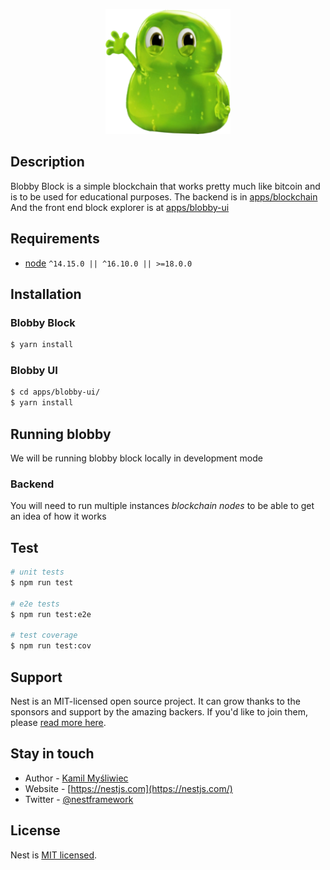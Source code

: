 <p align="center">
  <img src="./apps/blobby-ui/public/logo192.png" width="200" alt="Blobby Logo" />
</p>

## Description

Blobby Block is a simple blockchain that works pretty much like bitcoin and is to be used for educational purposes.
The backend is in [apps/blockchain](./apps/blockchain)
And the front end block explorer is at [apps/blobby-ui](./apps/blobby-ui)

## Requirements
* [node](https://nodejs.org/en/download/) `^14.15.0 || ^16.10.0 || >=18.0.0`


## Installation

### Blobby Block 

```bash
$ yarn install
```

### Blobby UI

```bash
$ cd apps/blobby-ui/
$ yarn install
```

## Running blobby

We will be running blobby block locally in development mode

### Backend
You will need to run multiple instances _blockchain nodes_ to be able to get an idea of how it works


## Test

```bash
# unit tests
$ npm run test

# e2e tests
$ npm run test:e2e

# test coverage
$ npm run test:cov
```

## Support

Nest is an MIT-licensed open source project. It can grow thanks to the sponsors and support by the amazing backers. If you'd like to join them, please [read more here](https://docs.nestjs.com/support).

## Stay in touch

- Author - [Kamil Myśliwiec](https://kamilmysliwiec.com)
- Website - [https://nestjs.com](https://nestjs.com/)
- Twitter - [@nestframework](https://twitter.com/nestframework)

## License

Nest is [MIT licensed](LICENSE).
